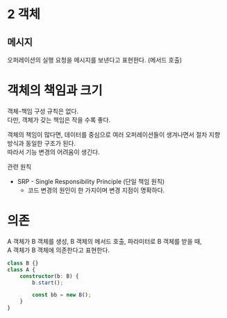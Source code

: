 # 2 객체
## 메시지
오퍼레이션의 실행 요청을 메시지를 보낸다고 표현한다. (메서드 호출)

# 객체의 책임과 크기
객체-책임 구성 규칙은 없다.  
다만, 객체가 갖는 책임은 작을 수록 좋다.  

객체의 책임이 많다면, 데이터를 중심으로 여러 오퍼레이션들이 생겨나면서 절차 지향 방식과 동일한 구조가 된다.  
따라서 기능 변경의 어려움이 생긴다.  

관련 원칙
 - SRP - Single Responsibility Principle (단일 책임 원칙)
    - 코드 변경의 원인이 한 가지이며 변경 지점이 명확하다.


# 의존
A 객체가 B 객체를 생성, B 객체의 메서드 호출, 파라미터로 B 객체를 받을 때,   
A 객체가 B 객체에 의존한다고 표현한다.

```typescript
class B {}
class A {
    constructor(b: B) {
        b.start();

        const bb = new B();
    }
}
```